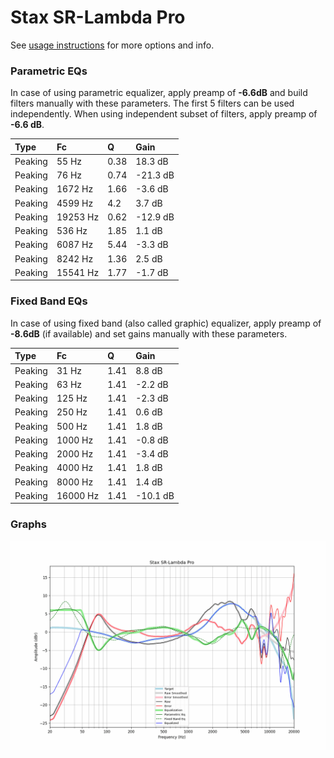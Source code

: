 # Stax SR-Lambda Pro
See [usage instructions](https://github.com/jaakkopasanen/AutoEq#usage) for more options and info.

### Parametric EQs
In case of using parametric equalizer, apply preamp of **-6.6dB** and build filters manually
with these parameters. The first 5 filters can be used independently.
When using independent subset of filters, apply preamp of **-6.6 dB**.

| Type    | Fc       |    Q | Gain     |
|:--------|:---------|:-----|:---------|
| Peaking | 55 Hz    | 0.38 | 18.3 dB  |
| Peaking | 76 Hz    | 0.74 | -21.3 dB |
| Peaking | 1672 Hz  | 1.66 | -3.6 dB  |
| Peaking | 4599 Hz  | 4.2  | 3.7 dB   |
| Peaking | 19253 Hz | 0.62 | -12.9 dB |
| Peaking | 536 Hz   | 1.85 | 1.1 dB   |
| Peaking | 6087 Hz  | 5.44 | -3.3 dB  |
| Peaking | 8242 Hz  | 1.36 | 2.5 dB   |
| Peaking | 15541 Hz | 1.77 | -1.7 dB  |

### Fixed Band EQs
In case of using fixed band (also called graphic) equalizer, apply preamp of **-8.6dB**
(if available) and set gains manually with these parameters.

| Type    | Fc       |    Q | Gain     |
|:--------|:---------|:-----|:---------|
| Peaking | 31 Hz    | 1.41 | 8.8 dB   |
| Peaking | 63 Hz    | 1.41 | -2.2 dB  |
| Peaking | 125 Hz   | 1.41 | -2.3 dB  |
| Peaking | 250 Hz   | 1.41 | 0.6 dB   |
| Peaking | 500 Hz   | 1.41 | 1.8 dB   |
| Peaking | 1000 Hz  | 1.41 | -0.8 dB  |
| Peaking | 2000 Hz  | 1.41 | -3.4 dB  |
| Peaking | 4000 Hz  | 1.41 | 1.8 dB   |
| Peaking | 8000 Hz  | 1.41 | 1.4 dB   |
| Peaking | 16000 Hz | 1.41 | -10.1 dB |

### Graphs
![](./Stax%20SR-Lambda%20Pro.png)